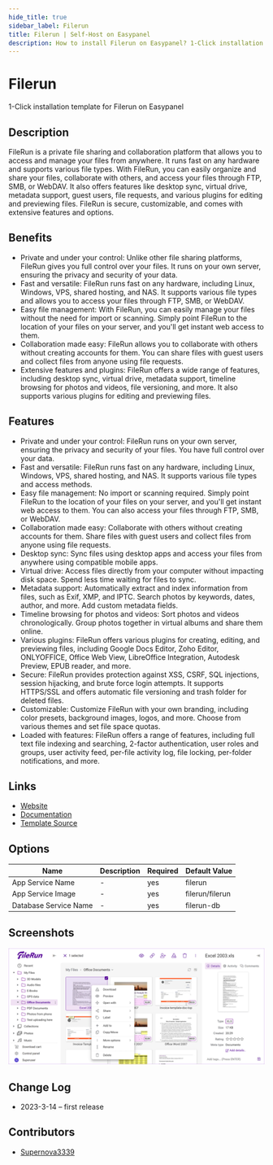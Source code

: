 ```yaml
---
hide_title: true
sidebar_label: Filerun
title: Filerun | Self-Host on Easypanel
description: How to install Filerun on Easypanel? 1-Click installation template for Filerun on Easypanel
---
```


<!-- generated -->

# Filerun

1-Click installation template for Filerun on Easypanel

## Description

FileRun is a private file sharing and collaboration platform that allows you to access and manage your files from anywhere. It runs fast on any hardware and supports various file types. With FileRun, you can easily organize and share your files, collaborate with others, and access your files through FTP, SMB, or WebDAV. It also offers features like desktop sync, virtual drive, metadata support, guest users, file requests, and various plugins for editing and previewing files. FileRun is secure, customizable, and comes with extensive features and options.

## Benefits

- Private and under your control: Unlike other file sharing platforms, FileRun gives you full control over your files. It runs on your own server, ensuring the privacy and security of your data.
- Fast and versatile: FileRun runs fast on any hardware, including Linux, Windows, VPS, shared hosting, and NAS. It supports various file types and allows you to access your files through FTP, SMB, or WebDAV.
- Easy file management: With FileRun, you can easily manage your files without the need for import or scanning. Simply point FileRun to the location of your files on your server, and you'll get instant web access to them.
- Collaboration made easy: FileRun allows you to collaborate with others without creating accounts for them. You can share files with guest users and collect files from anyone using file requests.
- Extensive features and plugins: FileRun offers a wide range of features, including desktop sync, virtual drive, metadata support, timeline browsing for photos and videos, file versioning, and more. It also supports various plugins for editing and previewing files.

## Features

- Private and under your control: FileRun runs on your own server, ensuring the privacy and security of your files. You have full control over your data.
- Fast and versatile: FileRun runs fast on any hardware, including Linux, Windows, VPS, shared hosting, and NAS. It supports various file types and access methods.
- Easy file management: No import or scanning required. Simply point FileRun to the location of your files on your server, and you'll get instant web access to them. You can also access your files through FTP, SMB, or WebDAV.
- Collaboration made easy: Collaborate with others without creating accounts for them. Share files with guest users and collect files from anyone using file requests.
- Desktop sync: Sync files using desktop apps and access your files from anywhere using compatible mobile apps.
- Virtual drive: Access files directly from your computer without impacting disk space. Spend less time waiting for files to sync.
- Metadata support: Automatically extract and index information from files, such as Exif, XMP, and IPTC. Search photos by keywords, dates, author, and more. Add custom metadata fields.
- Timeline browsing for photos and videos: Sort photos and videos chronologically. Group photos together in virtual albums and share them online.
- Various plugins: FileRun offers various plugins for creating, editing, and previewing files, including Google Docs Editor, Zoho Editor, ONLYOFFICE, Office Web View, LibreOffice Integration, Autodesk Preview, EPUB reader, and more.
- Secure: FileRun provides protection against XSS, CSRF, SQL injections, session hijacking, and brute force login attempts. It supports HTTPS/SSL and offers automatic file versioning and trash folder for deleted files.
- Customizable: Customize FileRun with your own branding, including color presets, background images, logos, and more. Choose from various themes and set file space quotas.
- Loaded with features: FileRun offers a range of features, including full text file indexing and searching, 2-factor authentication, user roles and groups, user activity feed, per-file activity log, file locking, per-folder notifications, and more.

## Links

- [Website](https://filerun.com/)
- [Documentation](https://docs.filerun.com)
- [Template Source](https://github.com/easypanel-io/templates/tree/main/templates/filerun)

## Options

Name | Description | Required | Default Value
-|-|-|-
App Service Name | - | yes | filerun
App Service Image | - | yes | filerun/filerun
Database Service Name | - | yes | filerun-db

## Screenshots

![Filerun Screenshot](./assets/screenshot.jpg)

## Change Log

- 2023-3-14 – first release

## Contributors

- [Supernova3339](https://github.com/supernova3339)

